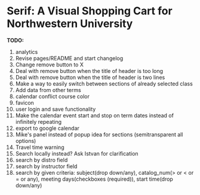 # Serif: A Visual Shopping Cart for Northwestern University

<b>TODO:</b>

<ol>
    <li>analytics</li>
	<li>Revise pages/README and start changelog</li>
	<li>Change remove button to X</li>
	<li>Deal with remove button when the title of header is too long</li>
	<li>Deal with remove button when the title of header is two lines</li>
	<li>Make a way to easily switch between sections of already selected class</li>
	<li>Add data from other terms</li>
    <li>calendar conflict course color</li>
    <li>favicon</li>
    <li>user login and save functionality</li>
    <li>Make the calendar event start and stop on term dates instead of infinitely repeating</li>
    <li>export to google calendar</li>
	<li>Mike's panel instead of popup idea for sections (semitransparent all options)</li>
    <li>Travel time warning</li>
	<li>Search locally instead? Ask Istvan for clarification</li>
    <li>search by distro field</li>
    <li>search by instructor field</li>
    <li>search by given criteria: subject(drop down/any), catalog_num(> or < or = or any), meeting days(checkboxes (required)), start time(drop down/any)</li>
</ol>
